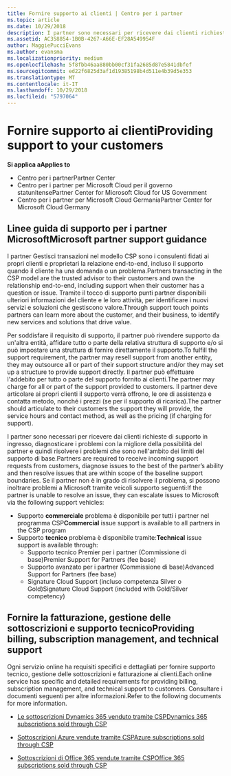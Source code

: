 ```yaml
---
title: Fornire supporto ai clienti | Centro per i partner
ms.topic: article
ms.date: 10/29/2018
description: I partner sono necessari per ricevere dai clienti richieste di supporto in ingresso, diagnosticare i problemi con la migliore della possibilità del partner e quindi risolvere i problemi che sono nell'ambito dei limiti del supporto di base.
ms.assetid: AC358854-1B0B-4267-A66E-EF28A549954F
author: MaggiePucciEvans
ms.author: evansma
ms.localizationpriority: medium
ms.openlocfilehash: 5f8fbb46aa880bb00cf31fa2685d87e5841dbfef
ms.sourcegitcommit: ed22f6825d3af1d19385198b4d511e4b39d5e353
ms.translationtype: MT
ms.contentlocale: it-IT
ms.lasthandoff: 10/29/2018
ms.locfileid: "5797064"
---
```

# <a name="providing-support-to-your-customers"></a><span data-ttu-id="92363-103">Fornire supporto ai clienti</span><span class="sxs-lookup"><span data-stu-id="92363-103">Providing support to your customers</span></span>

**<span data-ttu-id="92363-104">Si applica a</span><span class="sxs-lookup"><span data-stu-id="92363-104">Applies to</span></span>**

-  <span data-ttu-id="92363-105">Centro per i partner</span><span class="sxs-lookup"><span data-stu-id="92363-105">Partner Center</span></span>
-  <span data-ttu-id="92363-106">Centro per i partner per Microsoft Cloud per il governo statunitense</span><span class="sxs-lookup"><span data-stu-id="92363-106">Partner Center for Microsoft Cloud for US Government</span></span>
-  <span data-ttu-id="92363-107">Centro per i partner per Microsoft Cloud Germania</span><span class="sxs-lookup"><span data-stu-id="92363-107">Partner Center for Microsoft Cloud Germany</span></span>

## <a name="microsoft-partner-support-guidance"></a><span data-ttu-id="92363-108">Linee guida di supporto per i partner Microsoft</span><span class="sxs-lookup"><span data-stu-id="92363-108">Microsoft partner support guidance</span></span>

<span data-ttu-id="92363-109">I partner Gestisci transazioni nel modello CSP sono i consulenti fidati ai propri clienti e proprietari la relazione end-to-end, incluso il supporto quando il cliente ha una domanda o un problema.</span><span class="sxs-lookup"><span data-stu-id="92363-109">Partners transacting in the CSP model are the trusted advisor to their customers and own the relationship end-to-end, including support when their customer has a question or issue.</span></span> <span data-ttu-id="92363-110">Tramite il tocco di supporto punti partner disponibili ulteriori informazioni del cliente e le loro attività, per identificare i nuovi servizi e soluzioni che gestiscono valore.</span><span class="sxs-lookup"><span data-stu-id="92363-110">Through support touch points partners can learn more about the customer, and their business, to identify new services and solutions that drive value.</span></span>

<span data-ttu-id="92363-111">Per soddisfare il requisito di supporto, il partner può rivendere supporto da un'altra entità, affidare tutto o parte della relativa struttura di supporto e/o si può impostare una struttura di fornire direttamente il supporto.</span><span class="sxs-lookup"><span data-stu-id="92363-111">To fulfill the support requirement, the partner may resell support from another entity, they may outsource all or part of their support structure and/or they may set up a structure to provide support directly.</span></span>  <span data-ttu-id="92363-112">Il partner può effettuare l'addebito per tutto o parte del supporto fornito ai clienti.</span><span class="sxs-lookup"><span data-stu-id="92363-112">The partner may charge for all or part of the support provided to customers.</span></span> <span data-ttu-id="92363-113">Il partner deve articolare ai propri clienti il supporto verrà offrono, le ore di assistenza e contatta metodo, nonché i prezzi (se per il supporto di ricarica).</span><span class="sxs-lookup"><span data-stu-id="92363-113">The partner should articulate to their customers the support they will provide, the service hours and contact method, as well as the pricing (if charging for support).</span></span> 

<span data-ttu-id="92363-114">I partner sono necessari per ricevere dai clienti richieste di supporto in ingresso, diagnosticare i problemi con la migliore della possibilità del partner e quindi risolvere i problemi che sono nell'ambito dei limiti del supporto di base.</span><span class="sxs-lookup"><span data-stu-id="92363-114">Partners are required to receive incoming support requests from customers, diagnose issues to the best of the partner’s ability and then resolve issues that are within scope of the baseline support boundaries.</span></span> <span data-ttu-id="92363-115">Se il partner non è in grado di risolvere il problema, si possono inoltrare problemi a Microsoft tramite veicoli supporto seguenti:</span><span class="sxs-lookup"><span data-stu-id="92363-115">If the partner is unable to resolve an issue, they can escalate issues to Microsoft via the following support vehicles:</span></span>

- <span data-ttu-id="92363-116">Supporto **commerciale** problema è disponibile per tutti i partner nel programma CSP</span><span class="sxs-lookup"><span data-stu-id="92363-116">**Commercial** issue support is available to all partners in the CSP program</span></span>
-   <span data-ttu-id="92363-117">Supporto **tecnico** problema è disponibile tramite:</span><span class="sxs-lookup"><span data-stu-id="92363-117">**Technical** issue support is available through:</span></span>
    -   <span data-ttu-id="92363-118">Supporto tecnico Premier per i partner (Commissione di base)</span><span class="sxs-lookup"><span data-stu-id="92363-118">Premier Support for Partners (fee base)</span></span>
    -   <span data-ttu-id="92363-119">Supporto avanzato per i partner (Commissione di base)</span><span class="sxs-lookup"><span data-stu-id="92363-119">Advanced Support for Partners (fee base)</span></span>
    -   <span data-ttu-id="92363-120">Signature Cloud Support (incluso competenza Silver o Gold)</span><span class="sxs-lookup"><span data-stu-id="92363-120">Signature Cloud Support (included with Gold/Silver competency)</span></span>

## <a name="providing-billing-subscription-management-and-technical-support"></a><span data-ttu-id="92363-121">Fornire la fatturazione, gestione delle sottoscrizioni e supporto tecnico</span><span class="sxs-lookup"><span data-stu-id="92363-121">Providing billing, subscription management, and technical support</span></span> 

<span data-ttu-id="92363-122">Ogni servizio online ha requisiti specifici e dettagliati per fornire supporto tecnico, gestione delle sottoscrizioni e fatturazione ai clienti.</span><span class="sxs-lookup"><span data-stu-id="92363-122">Each online service has specific and detailed requirements for providing billing, subscription management, and technical support to customers.</span></span> <span data-ttu-id="92363-123">Consultare i documenti seguenti per altre informazioni.</span><span class="sxs-lookup"><span data-stu-id="92363-123">Refer to the following documents for more information.</span></span>

-   [<span data-ttu-id="92363-124">Le sottoscrizioni Dynamics 365 venduto tramite CSP</span><span class="sxs-lookup"><span data-stu-id="92363-124">Dynamics 365 subscriptions sold through CSP</span></span>](https://www.microsoftpartnercommunity.com/t5/CSP/Microsoft-Partner-Support-Guidance/m-p/5262#M30)

-   [<span data-ttu-id="92363-125">Sottoscrizioni Azure vendute tramite CSP</span><span class="sxs-lookup"><span data-stu-id="92363-125">Azure subscriptions sold through CSP</span></span>](https://www.microsoftpartnercommunity.com/t5/CSP/Microsoft-Partner-Support-Guidance/m-p/5263#M31)

-   [<span data-ttu-id="92363-126">Sottoscrizioni di Office 365 vendute tramite CSP</span><span class="sxs-lookup"><span data-stu-id="92363-126">Office 365 subscriptions sold through CSP</span></span>](https://www.microsoftpartnercommunity.com/t5/CSP/Microsoft-Partner-Support-Guidance/m-p/5264#M32)



 

 



